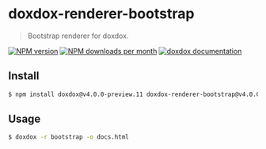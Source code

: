 # doxdox-renderer-bootstrap

> Bootstrap renderer for doxdox.

[![NPM version](https://img.shields.io/npm/v/doxdox-renderer-bootstrap?style=flat-square)](https://www.npmjs.org/package/doxdox-renderer-bootstrap)
[![NPM downloads per month](https://img.shields.io/npm/dm/doxdox-renderer-bootstrap?style=flat-square)](https://www.npmjs.org/package/doxdox-renderer-bootstrap)
[![doxdox documentation](https://img.shields.io/badge/doxdox-documentation-%23E85E95?style=flat-square)](https://doxdox.org)

## Install

```bash
$ npm install doxdox@v4.0.0-preview.11 doxdox-renderer-bootstrap@v4.0.0-preview.11 --save-dev
```

## Usage

```bash
$ doxdox -r bootstrap -o docs.html
```
